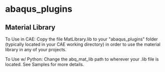 # abaqus_plugins

## Material Library
To Use in CAE: Copy the file MatLibrary.lib to your "abaqus_plugins" folder (typically located in your CAE working directory) in order to use the material library in any of your projects.

To Use w/ Python: Change the abq_mat_lib path to wherever your .lib file is located. See Samples for more details. 